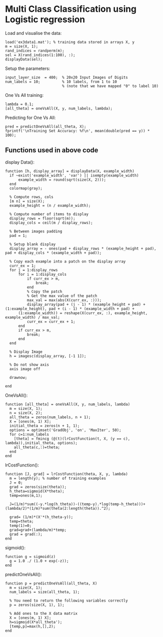 # Multi Class Classification using Logistic regression

Load and visualise the data:

    load('ex3data1.mat'); % training data stored in arrays X, y
    m = size(X, 1);
    rand_indices = randperm(m);
    sel = X(rand_indices(1:100), :);
    displayData(sel);

Setup the parameters:

    input_layer_size  = 400;  % 20x20 Input Images of Digits
    num_labels = 10;          % 10 labels, from 1 to 10
                              % (note that we have mapped "0" to label 10)

One Vs All training:

    lambda = 0.1;
    [all_theta] = oneVsAll(X, y, num_labels, lambda);

Predicting for One Vs All:

    pred = predictOneVsAll(all_theta, X);
    fprintf('\nTraining Set Accuracy: %f\n', mean(double(pred == y)) * 100);

## Functions used in above code

display Data():

    function [h, display_array] = displayData(X, example_width)
      if ~exist('example_width', 'var') || isempty(example_width) 
	      example_width = round(sqrt(size(X, 2)));
      end
      colormap(gray);
      
      % Compute rows, cols
      [m n] = size(X);
      example_height = (n / example_width);

      % Compute number of items to display
      display_rows = floor(sqrt(m));
      display_cols = ceil(m / display_rows);

      % Between images padding
      pad = 1;

      % Setup blank display
      display_array = - ones(pad + display_rows * (example_height + pad), pad + display_cols * (example_width + pad));

      % Copy each example into a patch on the display array
      curr_ex = 1;
      for j = 1:display_rows
	      for i = 1:display_cols
		      if curr_ex > m, 
			      break; 
		      end
		      % Copy the patch	
		      % Get the max value of the patch
		      max_val = max(abs(X(curr_ex, :)));
		      display_array(pad + (j - 1) * (example_height + pad) + (1:example_height), pad + (i - 1) * (example_width + pad) +
          (1:example_width)) = reshape(X(curr_ex, :), example_height, example_width) / max_val;
		      curr_ex = curr_ex + 1;
	      end
	      if curr_ex > m, 
		      break; 
	      end
      end

      % Display Image
      h = imagesc(display_array, [-1 1]);

      % Do not show axis
      axis image off

      drawnow;

    end

OneVsAll():

    function [all_theta] = oneVsAll(X, y, num_labels, lambda)
      m = size(X, 1);
      n = size(X, 2);
      all_theta = zeros(num_labels, n + 1);
      X = [ones(m, 1) X];
      initial_theta = zeros(n + 1, 1);
      options = optimset('GradObj', 'on', 'MaxIter', 50); 
      for c=1:num_labels
        [theta] = fmincg (@(t)(lrCostFunction(t, X, (y == c), lambda)),initial_theta, options);
        all_theta(c,:)=theta;
      end
    end

lrCostFunction():

    function [J, grad] = lrCostFunction(theta, X, y, lambda)
      m = length(y); % number of training examples
      J = 0;
      grad = zeros(size(theta));
      h_theta=sigmoid(X*theta);
      temp=ones(m,1);

      J=(1/m)*sum((-y.*log(h_theta))-((temp-y).*log(temp-h_theta)))+(lambda/2)*(1/m)*sum(theta(2:length(theta)).^2);

      grad= (1/m)*(X'*(h_theta-y));
      temp=theta;
      temp(1)=0;
      grad=grad+(lambda/m)*temp;
      grad = grad(:);
    end

sigmoid():

    function g = sigmoid(z)
      g = 1.0 ./ (1.0 + exp(-z));
    end

predictOneVsAll():

    function p = predictOneVsAll(all_theta, X)
      m = size(X, 1);
      num_labels = size(all_theta, 1);

      % You need to return the following variables correctly 
      p = zeros(size(X, 1), 1);

      % Add ones to the X data matrix
      X = [ones(m, 1) X];
      h=sigmoid(X*all_theta');
      [temp,p]=max(h,[],2);
    end
    
